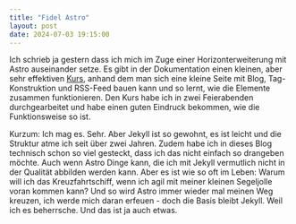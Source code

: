 ```yaml
---
title: "Fidel Astro"
layout: post
date: 2024-07-03 19:15:00
---
```


Ich schrieb ja gestern dass ich mich im Zuge einer Horizonterweiterung mit Astro auseinander setze. Es gibt in der Dokumentation einen kleinen, aber sehr effektiven [Kurs](https://docs.astro.build/en/tutorial/0-introduction/), anhand dem man sich eine kleine Seite mit Blog, Tag-Konstruktion und RSS-Feed bauen kann und so lernt, wie die Elemente zusammen funktionieren. Den Kurs habe ich in zwei Feierabenden durchgearbeitet und habe einen guten Eindruck bekommen, wie die Funktionsweise so ist.

Kurzum: Ich mag es. Sehr. Aber Jekyll ist so gewohnt, es ist leicht und die Struktur atme ich seit über zwei Jahren. Zudem habe ich in dieses Blog technisch schon so viel gesteckt, dass ich das nicht einfach so drangeben möchte. Auch wenn Astro Dinge kann, die ich mit Jekyll vermutlich nicht in der Qualität abbilden werden kann. Aber es ist wie so oft im Leben: Warum will ich das Kreuzfahrtschiff, wenn ich agil mit meiner kleinen Segeljolle voran kommen kann? Und so wird Astro immer wieder mal meinen Weg kreuzen, ich werde mich daran erfeuen - doch die Basis bleibt Jekyll. Weil ich es beherrsche. Und das ist ja auch etwas.